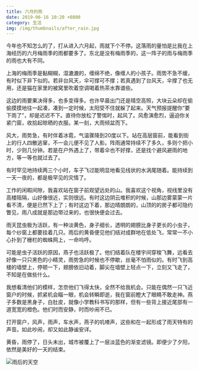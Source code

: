 ```yaml
---
title: 六月的雨
date: 2019-06-16 10:20 +0800
category: 生活
img: /img/thumbnails/after_rain.jpg
---
```

今年也不知怎么的了，打从进入六月起，雨就下个不停。这落雨的量怕是比我在上海经历的六月梅雨季的雨都要多了。东北是没有梅雨季的，这一阵子的雨与梅雨季的雨也大有不同。

上海的梅雨季是黏糊糊，湿漉漉的，缠绵不绝，像缠人的小孩子。雨势不急不缓，有时似下非下似的。若非台风天，伞可撑可不撑；若真遇到了台风天，伞撑了也无用，还是猫在家里的被窝里吹着空调喝着热茶水靠谱些。

这边的雨要果决得多，也多变得多。也许早晨出门还是晴空高照，大块云朵却在偷偷摸摸地往一起凑，凑到一定时候，太阳受不住就躲了起来。天气预报提醒你“要下雨了”，却是迟迟不下。直待你放松了警惕时，起风了。风愈演愈烈，逼迫你关紧门窗，收拾起晾晒的衣服。某一刻，大雨倾盆而下。

风大，雨势急，有时伴着冰雹，气温骤降到20度以下。站在高层窗前，能看到街上的行人四散逃窜，不一会儿便不见了人影。阵雨通常持续不了多久，多则个把小时，少则几分钟。若是在户外遇上了，带着伞也不好撑，还是找个避风避雨的地方，等一等也就过去了。

有时罕见地持续两三个小时，车子飞过能明显地看见线状的水涡尾随着。能持续到一天一夜的，都是极罕见的灾情了。

工作的闲暇间隙，我喜欢站在窗子前观望远处的山。我喜欢这个视角，视线里没有高楼阻隔，山好像很近，实则很远。有时这边阴云堆积的时候，山那边雾蒙蒙一片看不清，便是已然下上了；有时这边下着，那边晴朗朗的，山顶的的房子都可隐约瞥见，雨八成就是那边带过来的，也很快便会过去。

雨天昆虫极为活跃，有一种淡黄色，身子细长，透明的翅膀比身子更长的小虫子，每个纱窗上都要挂着几只。雨后的黄昏便见他们结对成群地在低处飞，常常一不小心扑到了栅栏的蜘蛛网上，一命呜呼。

可能是虫子活跃的原因，燕子也活跃极了。他们结着队在楼宇间穿梭飞舞，远看去好像一只只黑色的小精灵，雨势急的时候也不停歇，丝毫不怕雨似的。有时飞到高楼的墙壁上，停顿一下，翅膀依旧动着，脚尖在墙壁上轻点一下，立刻又飞走了，不知是在做些什么。

我想看清他们的模样，怎奈他们飞得太快，全然不给我机会。只能在偶然一只飞近窗户的时候，抓紧机会瞄一眼，机会转瞬即逝，我在窗前瞪大了眼睛不敢走神。燕子多数是黑身子，白肚皮，就像小学教科书写的那样，但有一些背上接近尾部有一道宽宽的橙色。他们时而安静，时而吵闹不已。

打开窗户，风声，雨声，车水声，燕子的叽喳声，这些和在一起形成了雨天特有的声音。如此吵闹，却又如此静谧安详。

黄昏，雨停了，日头未出，城市被覆上了一层淡蓝色的渐变滤镜。即便少了夕阳，依然是美好的一天的结束。

![雨后的天空](/img/after_rain.jpg)

